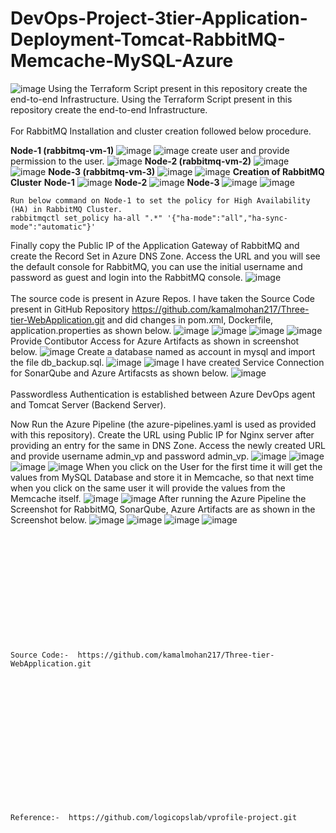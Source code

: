 # DevOps-Project-3tier-Application-Deployment-Tomcat-RabbitMQ-Memcache-MySQL-Azure
![image](https://github.com/kamalmohan217/DevOps-Project-3tier-Application-Deployment-Tomcat-RabbitMQ-Memcache-MySQL-Azure/assets/128888356/62d5b88b-19fd-4cd2-b992-a9403052b834)
Using the Terraform Script present in this repository create the end-to-end Infrastructure.
Using the Terraform Script present in this repository create the end-to-end Infrastructure.
<br><br/>
For RabbitMQ Installation and cluster creation followed below procedure.

**Node-1 (rabbitmq-vm-1)**
![image](https://github.com/kamalmohan217/DevOps-Project-3tier-Application-Deployment-Tomcat-RabbitMQ-Memcache-MySQL-Azure/assets/128888356/6f955d52-9bfd-4079-99d6-85a78cd07179)
![image](https://github.com/kamalmohan217/DevOps-Project-3tier-Application-Deployment-Tomcat-RabbitMQ-Memcache-MySQL-Azure/assets/128888356/314d7b17-c65d-45f9-be7d-dc9b810d2fca)
create user and provide permission to the user.
![image](https://github.com/kamalmohan217/DevOps-Project-3tier-Application-Deployment-Tomcat-RabbitMQ-Memcache-MySQL-Azure/assets/128888356/d0592c6b-6f7c-4500-90b2-2493cc6958a8)
**Node-2 (rabbitmq-vm-2)**
![image](https://github.com/kamalmohan217/DevOps-Project-3tier-Application-Deployment-Tomcat-RabbitMQ-Memcache-MySQL-Azure/assets/128888356/00e671c4-f013-4b05-8190-63d54e2112a3)
![image](https://github.com/kamalmohan217/DevOps-Project-3tier-Application-Deployment-Tomcat-RabbitMQ-Memcache-MySQL-Azure/assets/128888356/9e71fd3f-3040-4d5e-8afb-582e2752a079)
**Node-3 (rabbitmq-vm-3)**
![image](https://github.com/kamalmohan217/DevOps-Project-3tier-Application-Deployment-Tomcat-RabbitMQ-Memcache-MySQL-Azure/assets/128888356/34051d29-4953-46f7-b23b-f5ee7cce65de)
![image](https://github.com/kamalmohan217/DevOps-Project-3tier-Application-Deployment-Tomcat-RabbitMQ-Memcache-MySQL-Azure/assets/128888356/002786c3-6fe2-452c-9324-43adee50ea0b)
**Creation of RabbitMQ Cluster**
**Node-1**
![image](https://github.com/kamalmohan217/DevOps-Project-3tier-Application-Deployment-Tomcat-RabbitMQ-Memcache-MySQL-Azure/assets/128888356/46f9fb03-3085-4afd-9da2-b93eddd62217)
**Node-2**
![image](https://github.com/kamalmohan217/DevOps-Project-3tier-Application-Deployment-Tomcat-RabbitMQ-Memcache-MySQL-Azure/assets/128888356/aa7b0459-55ee-427f-a023-9c768a485065)
**Node-3**
![image](https://github.com/kamalmohan217/DevOps-Project-3tier-Application-Deployment-Tomcat-RabbitMQ-Memcache-MySQL-Azure/assets/128888356/513c1a66-2dce-4ba3-afe8-7016b66cecc1)
![image](https://github.com/kamalmohan217/DevOps-Project-3tier-Application-Deployment-Tomcat-RabbitMQ-Memcache-MySQL-Azure/assets/128888356/6eb137ec-7949-40c0-9c74-ced722c3ac8c)
```
Run below command on Node-1 to set the policy for High Availability (HA) in RabbitMQ Cluster.
rabbitmqctl set_policy ha-all ".*" '{"ha-mode":"all","ha-sync-mode":"automatic"}'
```
Finally copy the Public IP of the Application Gateway of RabbitMQ and create the Record Set in Azure DNS Zone. Access the URL and you will see the default console for RabbitMQ, you can use the initial username and password as guest and login into the RabbitMQ console. 
![image](https://github.com/kamalmohan217/DevOps-Project-3tier-Application-Deployment-Tomcat-RabbitMQ-Memcache-MySQL-Azure/assets/128888356/57a9dab1-64fe-44e4-8bc2-8717f568f234)
<br><br/>
The source code is present in Azure Repos. I have taken the Source Code present in GitHub Repository https://github.com/kamalmohan217/Three-tier-WebApplication.git and did changes in pom.xml, Dockerfile, application.properties as shown below.
![image](https://github.com/kamalmohan217/DevOps-Project-3tier-Application-Deployment-Tomcat-RabbitMQ-Memcache-MySQL-Azure/assets/128888356/96989fe1-cd14-49ed-b3c2-c46b39ee5d29)
![image](https://github.com/kamalmohan217/DevOps-Project-3tier-Application-Deployment-Tomcat-RabbitMQ-Memcache-MySQL-Azure/assets/128888356/7b0310a0-9fb0-4772-897c-ac14909b2c24)
![image](https://github.com/kamalmohan217/DevOps-Project-3tier-Application-Deployment-Tomcat-RabbitMQ-Memcache-MySQL-Azure/assets/128888356/1829d044-a2b1-4a8a-81bf-342ba0e202a6)
![image](https://github.com/kamalmohan217/DevOps-Project-3tier-Application-Deployment-Tomcat-RabbitMQ-Memcache-MySQL-Azure/assets/128888356/b6d9c4ef-e751-487a-b8da-1cde98bea900)
Provide Contibutor Access for Azure Artifacts as shown in screenshot below.
![image](https://github.com/kamalmohan217/DevOps-Project-3tier-Application-Deployment-Tomcat-RabbitMQ-Memcache-MySQL-Azure/assets/128888356/c8970c95-d96b-4cf2-95be-d26808c852cc)
Create a database named as account in mysql and import the file db_backup.sql.
![image](https://github.com/kamalmohan217/DevOps-Project-3tier-Application-Deployment-Tomcat-RabbitMQ-Memcache-MySQL-Azure/assets/128888356/9a447076-ca22-46d0-94ac-f9d6afadadf8)
![image](https://github.com/kamalmohan217/DevOps-Project-3tier-Application-Deployment-Tomcat-RabbitMQ-Memcache-MySQL-Azure/assets/128888356/15b8a2ab-087f-40f2-ba7b-e965bd92f785)
I have created Service Connection for SonarQube and Azure Artifacsts as shown below.
![image](https://github.com/kamalmohan217/DevOps-Project-3tier-Application-Deployment-Tomcat-RabbitMQ-Memcache-MySQL-Azure/assets/128888356/6a6f29a1-8753-4c94-abe8-f2754eb065ce)
<br><br/>
Passwordless Authentication is established between Azure DevOps agent and Tomcat Server (Backend Server).

Now Run the Azure Pipeline (the azure-pipelines.yaml is used as provided with this repository). Create the URL using Public IP for Nginx server after providing an entry for the same in DNS Zone. Access the newly created URL and provide username admin_vp and password admin_vp. 
![image](https://github.com/kamalmohan217/DevOps-Project-3tier-Application-Deployment-Tomcat-RabbitMQ-Memcache-MySQL-Azure/assets/128888356/dcf4cd90-4bd5-4f36-8cdc-ff804baa18b5)
![image](https://github.com/kamalmohan217/DevOps-Project-3tier-Application-Deployment-Tomcat-RabbitMQ-Memcache-MySQL-Azure/assets/128888356/a260f730-18cc-45c1-8355-ded63776e942)
![image](https://github.com/kamalmohan217/DevOps-Project-3tier-Application-Deployment-Tomcat-RabbitMQ-Memcache-MySQL-Azure/assets/128888356/53d38cd4-e2e8-4a17-99aa-ba67f8f0181d)
![image](https://github.com/kamalmohan217/DevOps-Project-3tier-Application-Deployment-Tomcat-RabbitMQ-Memcache-MySQL-Azure/assets/128888356/a2ff6b7b-8526-4fea-9883-dd2144e14c0b)
When you click on the User for the first time it will get the values from MySQL Database and store it in Memcache, so that next time when you click on the same user it will provide the values from the Memcache itself.
![image](https://github.com/kamalmohan217/DevOps-Project-3tier-Application-Deployment-Tomcat-RabbitMQ-Memcache-MySQL-Azure/assets/128888356/172a6aba-ec52-45e7-a8ac-8a5035221f73)
![image](https://github.com/kamalmohan217/DevOps-Project-3tier-Application-Deployment-Tomcat-RabbitMQ-Memcache-MySQL-Azure/assets/128888356/8c0e8a70-5836-4baa-84f3-a58f10a8beac)
After running the Azure Pipeline the Screenshot for RabbitMQ, SonarQube, Azure Artifacts are as shown in the Screenshot below.
![image](https://github.com/kamalmohan217/DevOps-Project-3tier-Application-Deployment-Tomcat-RabbitMQ-Memcache-MySQL-Azure/assets/128888356/15ecf898-4759-4f5e-8b2a-c149706a0d28)
![image](https://github.com/kamalmohan217/DevOps-Project-3tier-Application-Deployment-Tomcat-RabbitMQ-Memcache-MySQL-Azure/assets/128888356/64619c9c-0866-44f9-b2ce-e6f015bff8fd)
![image](https://github.com/kamalmohan217/DevOps-Project-3tier-Application-Deployment-Tomcat-RabbitMQ-Memcache-MySQL-Azure/assets/128888356/2413c6a3-9f1c-455a-8a61-4b5122db89d9)
![image](https://github.com/kamalmohan217/DevOps-Project-3tier-Application-Deployment-Tomcat-RabbitMQ-Memcache-MySQL-Azure/assets/128888356/dab54ac9-46d0-4297-b599-8ed4fe494a8d)
<br><br/>
<br><br/>
<br><br/>
<br><br/>
<br><br/>
<br><br/>
```
Source Code:-  https://github.com/kamalmohan217/Three-tier-WebApplication.git
```
<br><br/>
<br><br/>
<br><br/>
<br><br/>
<br><br/>
<br><br/>
```
Reference:-  https://github.com/logicopslab/vprofile-project.git
```
